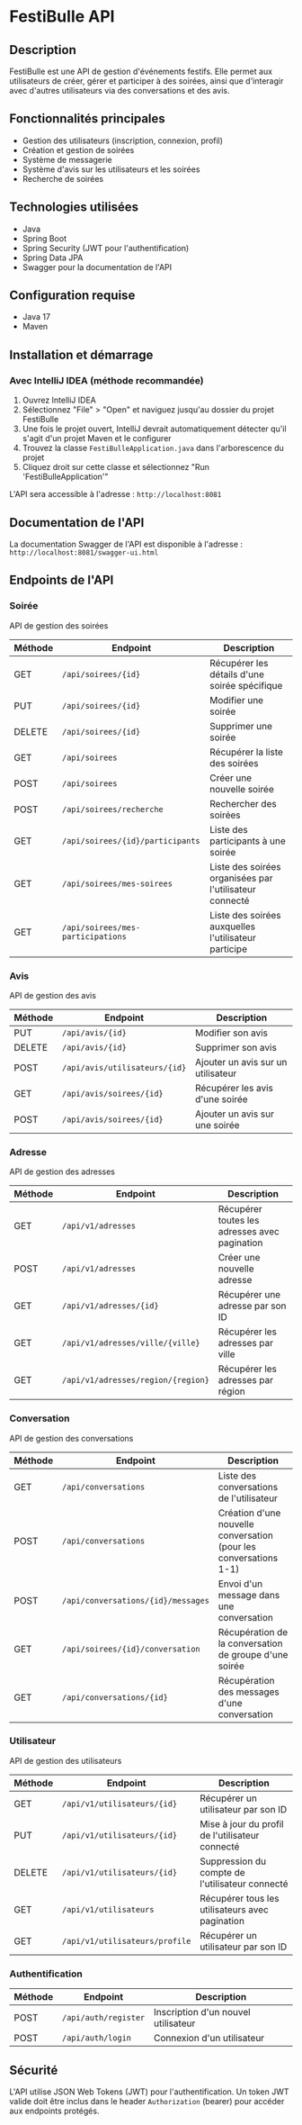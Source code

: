 # FestiBulle API

## Description
FestiBulle est une API de gestion d'événements festifs. Elle permet aux utilisateurs de créer, gérer et participer à des soirées, ainsi que d'interagir avec d'autres utilisateurs via des conversations et des avis.

## Fonctionnalités principales
- Gestion des utilisateurs (inscription, connexion, profil)
- Création et gestion de soirées
- Système de messagerie
- Système d'avis sur les utilisateurs et les soirées
- Recherche de soirées

## Technologies utilisées
- Java
- Spring Boot
- Spring Security (JWT pour l'authentification)
- Spring Data JPA
- Swagger pour la documentation de l'API

## Configuration requise
- Java 17 
- Maven

## Installation et démarrage

### Avec IntelliJ IDEA (méthode recommandée)
1. Ouvrez IntelliJ IDEA
2. Sélectionnez "File" > "Open" et naviguez jusqu'au dossier du projet FestiBulle
3. Une fois le projet ouvert, IntelliJ devrait automatiquement détecter qu'il s'agit d'un projet Maven et le configurer
4. Trouvez la classe `FestiBulleApplication.java` dans l'arborescence du projet
5. Cliquez droit sur cette classe et sélectionnez "Run 'FestiBulleApplication'"

L'API sera accessible à l'adresse : `http://localhost:8081`

## Documentation de l'API
La documentation Swagger de l'API est disponible à l'adresse : `http://localhost:8081/swagger-ui.html`

## Endpoints de l'API

### Soirée
API de gestion des soirées

| Méthode | Endpoint | Description |
|---------|----------|-------------|
| GET | `/api/soirees/{id}` | Récupérer les détails d'une soirée spécifique |
| PUT | `/api/soirees/{id}` | Modifier une soirée |
| DELETE | `/api/soirees/{id}` | Supprimer une soirée |
| GET | `/api/soirees` | Récupérer la liste des soirées |
| POST | `/api/soirees` | Créer une nouvelle soirée |
| POST | `/api/soirees/recherche` | Rechercher des soirées |
| GET | `/api/soirees/{id}/participants` | Liste des participants à une soirée |
| GET | `/api/soirees/mes-soirees` | Liste des soirées organisées par l'utilisateur connecté |
| GET | `/api/soirees/mes-participations` | Liste des soirées auxquelles l'utilisateur participe |

### Avis
API de gestion des avis

| Méthode | Endpoint | Description |
|---------|----------|-------------|
| PUT | `/api/avis/{id}` | Modifier son avis |
| DELETE | `/api/avis/{id}` | Supprimer son avis |
| POST | `/api/avis/utilisateurs/{id}` | Ajouter un avis sur un utilisateur |
| GET | `/api/avis/soirees/{id}` | Récupérer les avis d'une soirée |
| POST | `/api/avis/soirees/{id}` | Ajouter un avis sur une soirée |

### Adresse
API de gestion des adresses

| Méthode | Endpoint | Description |
|---------|----------|-------------|
| GET | `/api/v1/adresses` | Récupérer toutes les adresses avec pagination |
| POST | `/api/v1/adresses` | Créer une nouvelle adresse |
| GET | `/api/v1/adresses/{id}` | Récupérer une adresse par son ID |
| GET | `/api/v1/adresses/ville/{ville}` | Récupérer les adresses par ville |
| GET | `/api/v1/adresses/region/{region}` | Récupérer les adresses par région |

### Conversation
API de gestion des conversations

| Méthode | Endpoint | Description |
|---------|----------|-------------|
| GET | `/api/conversations` | Liste des conversations de l'utilisateur |
| POST | `/api/conversations` | Création d'une nouvelle conversation (pour les conversations 1-1) |
| POST | `/api/conversations/{id}/messages` | Envoi d'un message dans une conversation |
| GET | `/api/soirees/{id}/conversation` | Récupération de la conversation de groupe d'une soirée |
| GET | `/api/conversations/{id}` | Récupération des messages d'une conversation |

### Utilisateur
API de gestion des utilisateurs

| Méthode | Endpoint | Description |
|---------|----------|-------------|
| GET | `/api/v1/utilisateurs/{id}` | Récupérer un utilisateur par son ID |
| PUT | `/api/v1/utilisateurs/{id}` | Mise à jour du profil de l'utilisateur connecté |
| DELETE | `/api/v1/utilisateurs/{id}` | Suppression du compte de l'utilisateur connecté |
| GET | `/api/v1/utilisateurs` | Récupérer tous les utilisateurs avec pagination |
| GET | `/api/v1/utilisateurs/profile` | Récupérer un utilisateur par son ID |

### Authentification

| Méthode | Endpoint | Description |
|---------|----------|-------------|
| POST | `/api/auth/register` | Inscription d'un nouvel utilisateur |
| POST | `/api/auth/login` | Connexion d'un utilisateur |

## Sécurité
L'API utilise JSON Web Tokens (JWT) pour l'authentification. Un token JWT valide doit être inclus dans le header `Authorization` (bearer) pour accéder aux endpoints protégés.


